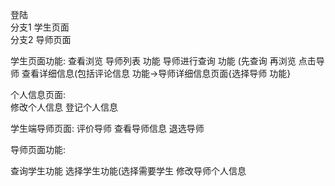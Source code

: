登陆  
分支1 学生页面  
分支2 导师页面

学生页面功能:
查看浏览 导师列表 功能
导师进行查询 功能 (先查询 再浏览
点击导师 查看详细信息(包括评论信息 功能->导师详细信息页面{选择导师 功能} 


个人信息页面:  
修改个人信息
登记个人信息

学生端导师页面:
评价导师
查看导师信息
退选导师

导师页面功能:

查询学生功能
选择学生功能(选择需要学生
修改导师个人信息




